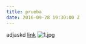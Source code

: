 ```yaml
---
title: prueba
date: 2016-09-28 19:30:00 Z
---
```


adjaskd
[link](www.google.com)
![1.jpg](/uploads/1.jpg)